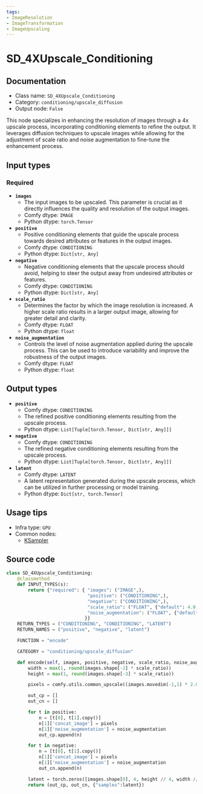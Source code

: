```yaml
---
tags:
- ImageResolution
- ImageTransformation
- ImageUpscaling
---
```


# SD_4XUpscale_Conditioning
## Documentation
- Class name: `SD_4XUpscale_Conditioning`
- Category: `conditioning/upscale_diffusion`
- Output node: `False`

This node specializes in enhancing the resolution of images through a 4x upscale process, incorporating conditioning elements to refine the output. It leverages diffusion techniques to upscale images while allowing for the adjustment of scale ratio and noise augmentation to fine-tune the enhancement process.
## Input types
### Required
- **`images`**
    - The input images to be upscaled. This parameter is crucial as it directly influences the quality and resolution of the output images.
    - Comfy dtype: `IMAGE`
    - Python dtype: `torch.Tensor`
- **`positive`**
    - Positive conditioning elements that guide the upscale process towards desired attributes or features in the output images.
    - Comfy dtype: `CONDITIONING`
    - Python dtype: `Dict[str, Any]`
- **`negative`**
    - Negative conditioning elements that the upscale process should avoid, helping to steer the output away from undesired attributes or features.
    - Comfy dtype: `CONDITIONING`
    - Python dtype: `Dict[str, Any]`
- **`scale_ratio`**
    - Determines the factor by which the image resolution is increased. A higher scale ratio results in a larger output image, allowing for greater detail and clarity.
    - Comfy dtype: `FLOAT`
    - Python dtype: `float`
- **`noise_augmentation`**
    - Controls the level of noise augmentation applied during the upscale process. This can be used to introduce variability and improve the robustness of the output images.
    - Comfy dtype: `FLOAT`
    - Python dtype: `float`
## Output types
- **`positive`**
    - Comfy dtype: `CONDITIONING`
    - The refined positive conditioning elements resulting from the upscale process.
    - Python dtype: `List[Tuple[torch.Tensor, Dict[str, Any]]]`
- **`negative`**
    - Comfy dtype: `CONDITIONING`
    - The refined negative conditioning elements resulting from the upscale process.
    - Python dtype: `List[Tuple[torch.Tensor, Dict[str, Any]]]`
- **`latent`**
    - Comfy dtype: `LATENT`
    - A latent representation generated during the upscale process, which can be utilized in further processing or model training.
    - Python dtype: `Dict[str, torch.Tensor]`
## Usage tips
- Infra type: `GPU`
- Common nodes:
    - [KSampler](../../Comfy/Nodes/KSampler.md)



## Source code
```python
class SD_4XUpscale_Conditioning:
    @classmethod
    def INPUT_TYPES(s):
        return {"required": { "images": ("IMAGE",),
                              "positive": ("CONDITIONING",),
                              "negative": ("CONDITIONING",),
                              "scale_ratio": ("FLOAT", {"default": 4.0, "min": 0.0, "max": 10.0, "step": 0.01}),
                              "noise_augmentation": ("FLOAT", {"default": 0.0, "min": 0.0, "max": 1.0, "step": 0.001}),
                             }}
    RETURN_TYPES = ("CONDITIONING", "CONDITIONING", "LATENT")
    RETURN_NAMES = ("positive", "negative", "latent")

    FUNCTION = "encode"

    CATEGORY = "conditioning/upscale_diffusion"

    def encode(self, images, positive, negative, scale_ratio, noise_augmentation):
        width = max(1, round(images.shape[-2] * scale_ratio))
        height = max(1, round(images.shape[-3] * scale_ratio))

        pixels = comfy.utils.common_upscale((images.movedim(-1,1) * 2.0) - 1.0, width // 4, height // 4, "bilinear", "center")

        out_cp = []
        out_cn = []

        for t in positive:
            n = [t[0], t[1].copy()]
            n[1]['concat_image'] = pixels
            n[1]['noise_augmentation'] = noise_augmentation
            out_cp.append(n)

        for t in negative:
            n = [t[0], t[1].copy()]
            n[1]['concat_image'] = pixels
            n[1]['noise_augmentation'] = noise_augmentation
            out_cn.append(n)

        latent = torch.zeros([images.shape[0], 4, height // 4, width // 4])
        return (out_cp, out_cn, {"samples":latent})

```
